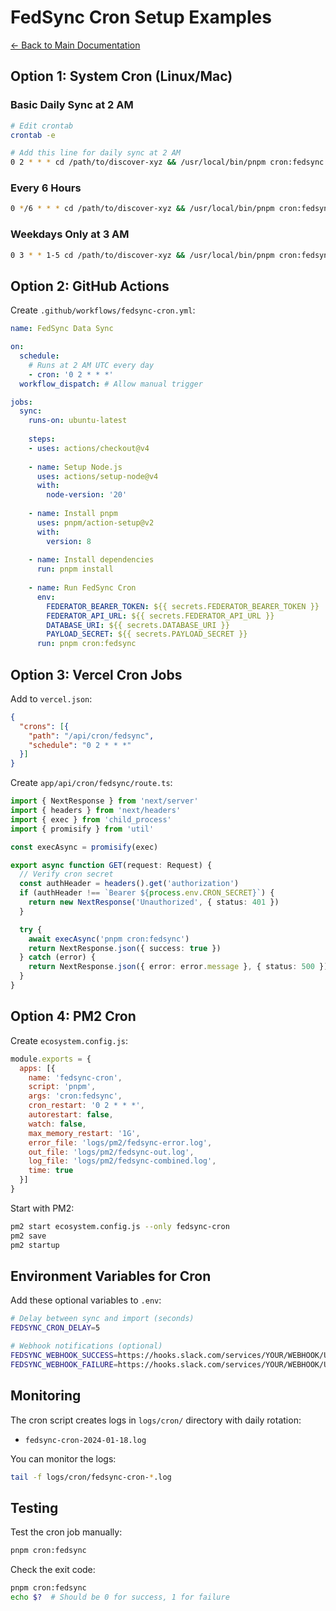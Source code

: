 # FedSync Cron Setup Examples

[← Back to Main Documentation](./README.md)

## Option 1: System Cron (Linux/Mac)

### Basic Daily Sync at 2 AM
```bash
# Edit crontab
crontab -e

# Add this line for daily sync at 2 AM
0 2 * * * cd /path/to/discover-xyz && /usr/local/bin/pnpm cron:fedsync >> /var/log/fedsync-cron.log 2>&1
```

### Every 6 Hours
```bash
0 */6 * * * cd /path/to/discover-xyz && /usr/local/bin/pnpm cron:fedsync >> /var/log/fedsync-cron.log 2>&1
```

### Weekdays Only at 3 AM
```bash
0 3 * * 1-5 cd /path/to/discover-xyz && /usr/local/bin/pnpm cron:fedsync >> /var/log/fedsync-cron.log 2>&1
```

## Option 2: GitHub Actions

Create `.github/workflows/fedsync-cron.yml`:

```yaml
name: FedSync Data Sync

on:
  schedule:
    # Runs at 2 AM UTC every day
    - cron: '0 2 * * *'
  workflow_dispatch: # Allow manual trigger

jobs:
  sync:
    runs-on: ubuntu-latest
    
    steps:
    - uses: actions/checkout@v4
    
    - name: Setup Node.js
      uses: actions/setup-node@v4
      with:
        node-version: '20'
        
    - name: Install pnpm
      uses: pnpm/action-setup@v2
      with:
        version: 8
        
    - name: Install dependencies
      run: pnpm install
      
    - name: Run FedSync Cron
      env:
        FEDERATOR_BEARER_TOKEN: ${{ secrets.FEDERATOR_BEARER_TOKEN }}
        FEDERATOR_API_URL: ${{ secrets.FEDERATOR_API_URL }}
        DATABASE_URI: ${{ secrets.DATABASE_URI }}
        PAYLOAD_SECRET: ${{ secrets.PAYLOAD_SECRET }}
      run: pnpm cron:fedsync
```

## Option 3: Vercel Cron Jobs

Add to `vercel.json`:

```json
{
  "crons": [{
    "path": "/api/cron/fedsync",
    "schedule": "0 2 * * *"
  }]
}
```

Create `app/api/cron/fedsync/route.ts`:

```typescript
import { NextResponse } from 'next/server'
import { headers } from 'next/headers'
import { exec } from 'child_process'
import { promisify } from 'util'

const execAsync = promisify(exec)

export async function GET(request: Request) {
  // Verify cron secret
  const authHeader = headers().get('authorization')
  if (authHeader !== `Bearer ${process.env.CRON_SECRET}`) {
    return new NextResponse('Unauthorized', { status: 401 })
  }

  try {
    await execAsync('pnpm cron:fedsync')
    return NextResponse.json({ success: true })
  } catch (error) {
    return NextResponse.json({ error: error.message }, { status: 500 })
  }
}
```

## Option 4: PM2 Cron

Create `ecosystem.config.js`:

```javascript
module.exports = {
  apps: [{
    name: 'fedsync-cron',
    script: 'pnpm',
    args: 'cron:fedsync',
    cron_restart: '0 2 * * *',
    autorestart: false,
    watch: false,
    max_memory_restart: '1G',
    error_file: 'logs/pm2/fedsync-error.log',
    out_file: 'logs/pm2/fedsync-out.log',
    log_file: 'logs/pm2/fedsync-combined.log',
    time: true
  }]
}
```

Start with PM2:
```bash
pm2 start ecosystem.config.js --only fedsync-cron
pm2 save
pm2 startup
```

## Environment Variables for Cron

Add these optional variables to `.env`:

```bash
# Delay between sync and import (seconds)
FEDSYNC_CRON_DELAY=5

# Webhook notifications (optional)
FEDSYNC_WEBHOOK_SUCCESS=https://hooks.slack.com/services/YOUR/WEBHOOK/URL
FEDSYNC_WEBHOOK_FAILURE=https://hooks.slack.com/services/YOUR/WEBHOOK/URL
```

## Monitoring

The cron script creates logs in `logs/cron/` directory with daily rotation:
- `fedsync-cron-2024-01-18.log`

You can monitor the logs:
```bash
tail -f logs/cron/fedsync-cron-*.log
```

## Testing

Test the cron job manually:
```bash
pnpm cron:fedsync
```

Check the exit code:
```bash
pnpm cron:fedsync
echo $?  # Should be 0 for success, 1 for failure
```